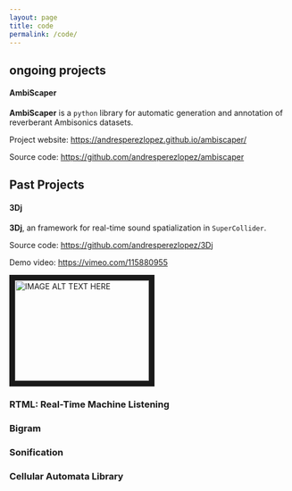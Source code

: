 ```yaml
---
layout: page
title: code
permalink: /code/
---
```


## ongoing projects

#### AmbiScaper

**AmbiScaper** is a `python` library for automatic generation and annotation of reverberant Ambisonics datasets.

Project website: https://andresperezlopez.github.io/ambiscaper/

Source code: https://github.com/andresperezlopez/ambiscaper


## Past Projects

#### 3Dj

**3Dj**, an framework for real-time sound spatialization in `SuperCollider`.

Source code: https://github.com/andresperezlopez/3Dj

Demo video: https://vimeo.com/115880955

<a href="https://vimeo.com/115880955
" target="_blank"><img src="https://i.vimeocdn.com/video/502039577_640.webp"
alt="IMAGE ALT TEXT HERE" width="240" height="180" border="10" /></a>

### RTML: Real-Time Machine Listening

### Bigram

### Sonification

### Cellular Automata Library
